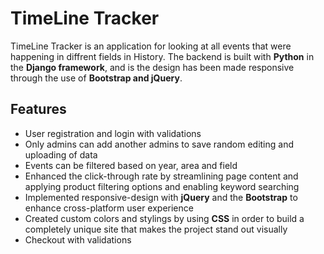 # TimeLine Tracker
TimeLine Tracker is an application for looking at all events that were happening in diffrent fields in History. The backend is built with **Python** in the **Django framework**, and is the design has been made responsive through the use of **Bootstrap and jQuery**.

## Features
* User registration and login with validations
* Only admins can add another admins to save random editing and uploading of data
* Events can be filtered based on year, area and field
* Enhanced the click-through rate by streamlining page content and applying product filtering options and enabling keyword searching
* Implemented responsive-design with **jQuery** and the **Bootstrap** to enhance cross-platform user experience
* Created custom colors and stylings by using **CSS** in order to build a completely unique site that makes the project stand out visually
* Checkout with validations
